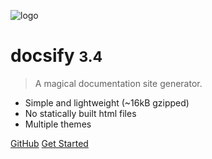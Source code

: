 ![logo](_media/icon.svg)

# docsify <small>3.4</small>

> A magical documentation site generator.

- Simple and lightweight (~16kB gzipped)
- No statically built html files
- Multiple themes


[GitHub](https://github.com/QingWei-Li/docsify/)
[Get Started](#docsify)
